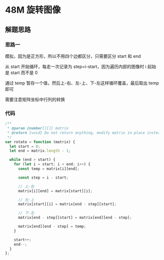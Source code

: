 # 48M 旋转图像

## 解题思路

### 思路一

模拟，因为是正方形，所以不用四个边都区分，只需要区分 start 和 end

从 start 开始循环，每走一次记录为 step=i-start，因为遍历内部的图像时 i 起始是 start 而不是 0

通过 temp 暂存一个值，然后上-右、左-上、下-左这样循环覆盖，最后取出 temp 即可

需要注意矩阵坐标中行列的转换

### 代码

```js
/**
 * @param {number[][]} matrix
 * @return {void} Do not return anything, modify matrix in-place instead.
 */
var rotate = function (matrix) {
  let start = 0;
  let end = matrix.length - 1;

  while (end > start) {
    for (let i = start; i < end; i++) {
      const temp = matrix[i][end];

      const step = i - start;

      // 上-右
      matrix[i][end] = matrix[start][i];

      // 左-上
      matrix[start][i] = matrix[end - step][start];

      // 下-左
      matrix[end - step][start] = matrix[end][end - step];

      matrix[end][end - step] = temp;
    }

    start++;
    end--;
  }
};
```
